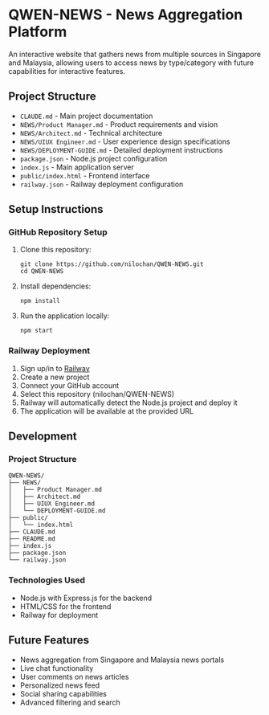 # QWEN-NEWS - News Aggregation Platform

An interactive website that gathers news from multiple sources in Singapore and Malaysia, allowing users to access news by type/category with future capabilities for interactive features.

## Project Structure

- `CLAUDE.md` - Main project documentation
- `NEWS/Product Manager.md` - Product requirements and vision
- `NEWS/Architect.md` - Technical architecture
- `NEWS/UIUX Engineer.md` - User experience design specifications
- `NEWS/DEPLOYMENT-GUIDE.md` - Detailed deployment instructions
- `package.json` - Node.js project configuration
- `index.js` - Main application server
- `public/index.html` - Frontend interface
- `railway.json` - Railway deployment configuration

## Setup Instructions

### GitHub Repository Setup
1. Clone this repository:
   ```
   git clone https://github.com/nilochan/QWEN-NEWS.git
   cd QWEN-NEWS
   ```

2. Install dependencies:
   ```
   npm install
   ```

3. Run the application locally:
   ```
   npm start
   ```

### Railway Deployment
1. Sign up/in to [Railway](https://railway.app/)
2. Create a new project
3. Connect your GitHub account
4. Select this repository (nilochan/QWEN-NEWS)
5. Railway will automatically detect the Node.js project and deploy it
6. The application will be available at the provided URL

## Development

### Project Structure
```
QWEN-NEWS/
├── NEWS/
│   ├── Product Manager.md
│   ├── Architect.md
│   ├── UIUX Engineer.md
│   └── DEPLOYMENT-GUIDE.md
├── public/
│   └── index.html
├── CLAUDE.md
├── README.md
├── index.js
├── package.json
└── railway.json
```

### Technologies Used
- Node.js with Express.js for the backend
- HTML/CSS for the frontend
- Railway for deployment

## Future Features
- News aggregation from Singapore and Malaysia news portals
- Live chat functionality
- User comments on news articles
- Personalized news feed
- Social sharing capabilities
- Advanced filtering and search